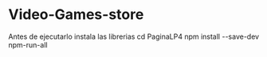 # Video-Games-store
Antes de ejecutarlo instala las librerias
cd PaginaLP4
npm install --save-dev npm-run-all
